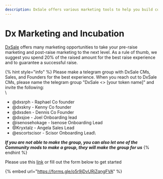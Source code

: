```yaml
---
description: DxSale offers various marketing tools to help you build community
---
```


# Dx Marketing and Incubation

[DxSale](https://dx.app/?ref=raphaeldx\&chain=BNB) offers many marketing opportunities to take your pre-raise marketing and post-raise marketing to the next level. As a rule of thumb, we suggest you spend 20% of the raised amount for the best raise experience and to guarantee a successful raise.

{% hint style="info" %}
Please make a telegram group with DxSale CMs, Sales, and Founders for the best experience. When you reach out to DxSale CMs, please name the telegram group "DxSale <> \[your token name]" and invite the following:\
\


* @dxsrph - Raphael Co founder&#x20;
* @dxskny - Kenny Co founder
* @dxsden - Dennis Co Founder
* @dxsjoe - Joel Onboarding lead
* @isenosehokage - Isenose Onboarding Lead
* @Kryxtalz - Angela Sales Lead
* @escortscisor - Scisor Onboarding Lead\


_**If you are not able to make the group, you can also let one of the Community mods to make a group, they will make the group for us**_
{% endhint %}

Please use this [link](https://forms.gle/o5r9jDvURjZqngFVA) or fill out the form below to get started

{% embed url="https://forms.gle/o5r9jDvURjZqngFVA" %}
